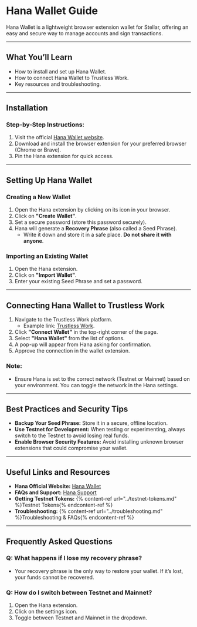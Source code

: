 # Hana Wallet Guide

Hana Wallet is a lightweight browser extension wallet for Stellar, offering an easy and secure way to manage accounts and sign transactions.

---

## **What You’ll Learn**
- How to install and set up Hana Wallet.
- How to connect Hana Wallet to Trustless Work.
- Key resources and troubleshooting.

---

## **Installation**

### **Step-by-Step Instructions:**
1. Visit the official [Hana Wallet website](https://www.hanawallet.io/).
2. Download and install the browser extension for your preferred browser (Chrome or Brave).
3. Pin the Hana extension for quick access.

---

## **Setting Up Hana Wallet**

### **Creating a New Wallet**
1. Open the Hana extension by clicking on its icon in your browser.
2. Click on **"Create Wallet"**.
3. Set a secure password (store this password securely).
4. Hana will generate a **Recovery Phrase** (also called a Seed Phrase).
   - Write it down and store it in a safe place. **Do not share it with anyone**.

### **Importing an Existing Wallet**
1. Open the Hana extension.
2. Click on **"Import Wallet"**.
3. Enter your existing Seed Phrase and set a password.

---

## **Connecting Hana Wallet to Trustless Work**

1. Navigate to the Trustless Work platform.
   - Example link: [Trustless Work](https://dapp.trustlesswork.com/).
2. Click **"Connect Wallet"** in the top-right corner of the page.
3. Select **"Hana Wallet"** from the list of options.
4. A pop-up will appear from Hana asking for confirmation.
5. Approve the connection in the wallet extension.  

### **Note:** 
- Ensure Hana is set to the correct network (Testnet or Mainnet) based on your environment. You can toggle the network in the Hana settings.

---

## **Best Practices and Security Tips**

- **Backup Your Seed Phrase:** Store it in a secure, offline location.
- **Use Testnet for Development:** When testing or experimenting, always switch to the Testnet to avoid losing real funds.
- **Enable Browser Security Features:** Avoid installing unknown browser extensions that could compromise your wallet.

---

## **Useful Links and Resources**
- **Hana Official Website:** [Hana Wallet](https://www.hanawallet.io/)
- **FAQs and Support:** [Hana Support](https://support.hanawallet.io/en/)
- **Getting Testnet Tokens:** {% content-ref url="../testnet-tokens.md" %}Testnet Tokens{% endcontent-ref %}
- **Troubleshooting:** {% content-ref url="../troubleshooting.md" %}Troubleshooting & FAQs{% endcontent-ref %}

---

## **Frequently Asked Questions**

### **Q: What happens if I lose my recovery phrase?**
- Your recovery phrase is the only way to restore your wallet. If it’s lost, your funds cannot be recovered.

### **Q: How do I switch between Testnet and Mainnet?**
1. Open the Hana extension.
2. Click on the settings icon.
3. Toggle between Testnet and Mainnet in the dropdown.
